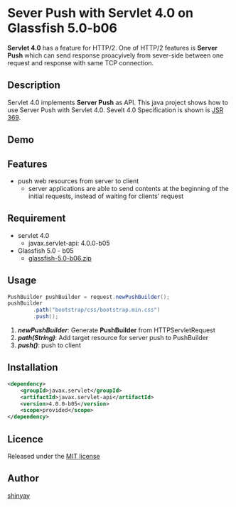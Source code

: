 # Sever Push with Servlet 4.0 on Glassfish 5.0-b06

**Servlet 4.0** has a feature for HTTP/2. One of HTTP/2 features is **Server Push** which can send response proacyively from sever-side between one request and response with same TCP connection.

## Description
Servlet 4.0 implements **Server Push** as API. This java project shows how to use Server Push with Servlet 4.0.
Sevelt 4.0 Specification is shown is [JSR 369](https://www.jcp.org/en/jsr/detail?id=369).

## Demo

## Features

- push web resources from server to client
  - server applications are able to send contents at the beginning of the initial requests, instead of waiting for clients' request

## Requirement
- servlet 4.0
  - javax.servlet-api: 4.0.0-b05
- Glassfish 5.0 - b05
  - [glassfish-5.0-b06.zip](http://download.oracle.com/glassfish/5.0/promoted/glassfish-5.0-b06.zip)

## Usage
```java
PushBuilder pushBuilder = request.newPushBuilder();
pushBuilder
        .path("bootstrap/css/bootstrap.min.css")
        .push();
```

1. ***newPushBuilder***: Generate **PushBuilder** from HTTPServletRequest
2. ***path(String)***: Add target resource for server push to PushBuilder
3. ***push()***: push to client

## Installation
```xml
<dependency>
    <groupId>javax.servlet</groupId>
    <artifactId>javax.servlet-api</artifactId>
    <version>4.0.0-b05</version>
    <scope>provided</scope>
</dependency>
```

## Licence
Released under the [MIT license](https://gist.githubusercontent.com/shinyay/56e54ee4c0e22db8211e05e70a63247e/raw/44f0f4de510b4f2b918fad3c91e0845104092bff/LICENSE)

## Author

[shinyay](https://github.com/shinyay)
